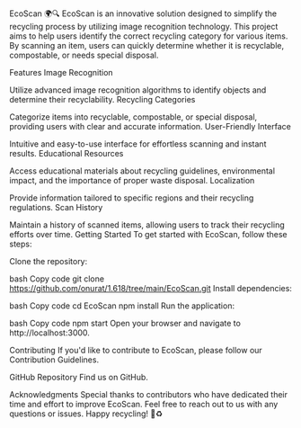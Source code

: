 EcoScan 🌍🔍
EcoScan is an innovative solution designed to simplify the recycling process by utilizing image recognition technology. This project aims to help users identify the correct recycling category for various items. By scanning an item, users can quickly determine whether it is recyclable, compostable, or needs special disposal.

Features
Image Recognition

Utilize advanced image recognition algorithms to identify objects and determine their recyclability.
Recycling Categories

Categorize items into recyclable, compostable, or special disposal, providing users with clear and accurate information.
User-Friendly Interface

Intuitive and easy-to-use interface for effortless scanning and instant results.
Educational Resources

Access educational materials about recycling guidelines, environmental impact, and the importance of proper waste disposal.
Localization

Provide information tailored to specific regions and their recycling regulations.
Scan History

Maintain a history of scanned items, allowing users to track their recycling efforts over time.
Getting Started
To get started with EcoScan, follow these steps:

Clone the repository:

bash
Copy code
git clone https://github.com/onurat/1.618/tree/main/EcoScan.git
Install dependencies:

bash
Copy code
cd EcoScan
npm install
Run the application:

bash
Copy code
npm start
Open your browser and navigate to http://localhost:3000.

Contributing
If you'd like to contribute to EcoScan, please follow our Contribution Guidelines.

GitHub Repository
Find us on GitHub.

Acknowledgments
Special thanks to contributors who have dedicated their time and effort to improve EcoScan. Feel free to reach out to us with any questions or issues. Happy recycling! 🌱♻️
